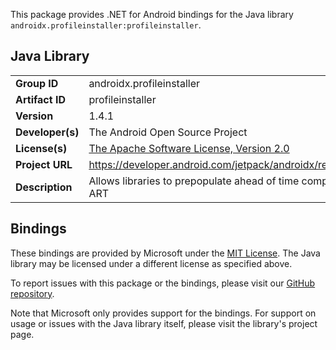This package provides .NET for Android bindings for the Java library `androidx.profileinstaller:profileinstaller`.

## Java Library

| | |
|-|-|
| **Group ID** | androidx.profileinstaller |
| **Artifact ID** | profileinstaller |
| **Version** | 1.4.1 |
| **Developer(s)** | The Android Open Source Project |
| **License(s)** | [The Apache Software License, Version 2.0](http://www.apache.org/licenses/LICENSE-2.0.txt) |
| **Project URL** | https://developer.android.com/jetpack/androidx/releases/profileinstaller#1.4.1 |
| **Description** | Allows libraries to prepopulate ahead of time compilation traces to be read by ART |

## Bindings

These bindings are provided by Microsoft under the [MIT License](https://opensource.org/licenses/MIT). The Java
library may be licensed under a different license as specified above.

To report issues with this package or the bindings, please visit our [GitHub repository](https://aka.ms/android-libraries).

Note that Microsoft only provides support for the bindings. For support on
usage or issues with the Java library itself, please visit the library's project page.
